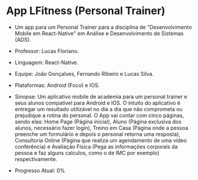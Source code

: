 # App LFitness (Personal Trainer)

- Um app para um Personal Trainer para a disciplina de "Desenvolvimento Mobile em React-Native" em Análise e Desenvolvimento de Sistemas (ADS).
- Professor: Lucas Floriano.
- Linguagem: React-Native.
- Equipe: João Gonçalves, Fernando Ribeiro e Lucas Silva.
- Plataformas: Android (Foco) e IOS.

- Sinopse: Um aplicativo mobile de academia para um personal trainer e seus alunos compatível para Android e IOS. O intuito do aplicativo é entregar um resultado utilizável no dia a dia que não comprometa ou prejudique a rotina do personal. O App vai contar com cinco páginas, sendo elas: Home Page (Página inicial), Aluno (Página exclusiva dos alunos, necessário fazer login), Treino em Casa (Página onde a pessoa preenche um formulário e depois o personal retorna uma resposta), Consultoria Online (Página que realiza um agendamento de uma vídeo conferência) e Avaliação Física (Pega as informações corporais da pessoa e faz alguns calculos, como o de IMC por exemplo) respectivamente.

- Progresso Atual: 0%
